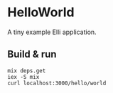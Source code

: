 # HelloWorld

A tiny example Elli application.

## Build & run

    mix deps.get
    iex -S mix
    curl localhost:3000/hello/world
